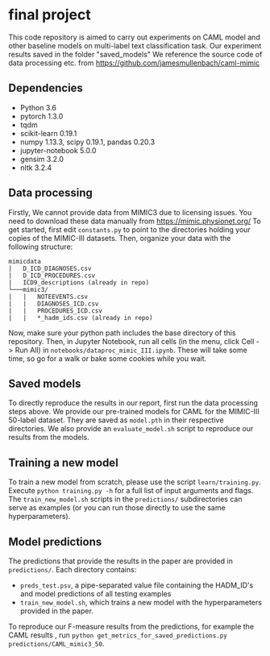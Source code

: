 # final project

This code repository is aimed to carry out experiments on CAML model and other baseline models on multi-label text classification task.
Our experiment results saved in the folder "saved_models"
We reference the source code of data processing etc. from https://github.com/jamesmullenbach/caml-mimic


## Dependencies
* Python 3.6
* pytorch 1.3.0
* tqdm
* scikit-learn 0.19.1
* numpy 1.13.3, scipy 0.19.1, pandas 0.20.3
* jupyter-notebook 5.0.0
* gensim 3.2.0
* nltk 3.2.4


## Data processing

Firstly, We cannot provide data from MIMIC3 due to licensing issues.
You need to download these data manually from https://mimic.physionet.org/
To get started, first edit `constants.py` to point to the directories holding your copies of the MIMIC-III datasets. Then, organize your data with the following structure:

```
mimicdata
|   D_ICD_DIAGNOSES.csv
|   D_ICD_PROCEDURES.csv
|   ICD9_descriptions (already in repo)
└───mimic3/
|   |   NOTEEVENTS.csv
|   |   DIAGNOSES_ICD.csv
|   |   PROCEDURES_ICD.csv
|   |   *_hadm_ids.csv (already in repo)
```

Now, make sure your python path includes the base directory of this repository. Then, in Jupyter Notebook, run all cells (in the menu, click Cell -> Run All) in  `notebooks/dataproc_mimic_III.ipynb`. These will take some time, so go for a walk or bake some cookies while you wait. 

## Saved models

To directly reproduce the results in our report, first run the data processing steps above. We provide our pre-trained models for CAML  for the MIMIC-III 50-label dataset. They are saved as `model.pth` in their respective directories. We also provide an `evaluate_model.sh` script to reproduce our results from the models.

## Training a new model

To train a new model from scratch, please use the script `learn/training.py`. Execute `python training.py -h` for a full list of input arguments and flags. The `train_new_model.sh` scripts in the `predictions/` subdirectories can serve as examples (or you can run those directly to use the same hyperparameters).

## Model predictions

The predictions that provide the results in the paper are provided in `predictions/`. Each directory contains: 

* `preds_test.psv`, a pipe-separated value file containing the HADM_ID's and model predictions of all testing examples
* `train_new_model.sh`, which trains a new model with the hyperparameters provided in the paper.

To reproduce our F-measure results from the predictions, for example the CAML results , run `python get_metrics_for_saved_predictions.py predictions/CAML_mimic3_50`.

